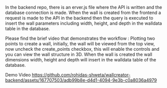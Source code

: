 In the backend repo, there is an erver.js file where the API is written and the database connection is made.
When the wall is created from the frontend a request is made to the API in the backend then the query is executed to insert the wall parameters including width, height, and depth in the walldata table in the database.

Please find the brief video that demonstrates the workflow :
Plotting two points to create a wall, initially, the wall will be viewed from the top view, now uncheck the create_points checkbox, this will enable the controls and you can view the wall structure in 3D.
When the wall is created the wall dimensions width, height and depth will insert in the walldata table of the database.

Demo Video
https://github.com/rohidas-shweta/wallcreator-backend/assets/167707503/adb99b8e-d4d1-4094-9e3b-c0a8036a4979
